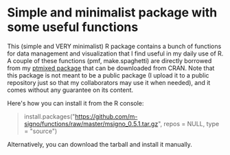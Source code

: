 # Simple and minimalist package with some useful functions
This (simple and VERY minimalist) R package  contains a bunch of functions for data management and visualization that I find useful in my daily use of R. 
A couple of these functions (pmf, make.spaghetti) are directly borrowed from my [ptmixed package](https://github.com/m-signo/ptmixed) that can be downloaded from CRAN.
Note that this package is not meant to be a public package (I upload it to a public repository just so that my collaborators may use it when needed), and it comes without any guarantee on its content.

Here's how you can install it from the R console:

> install.packages("https://github.com/m-signo/functions/raw/master/msigno_0.5.1.tar.gz", repos = NULL, type = "source")

Alternatively, you can download the tarball and install it manually.
